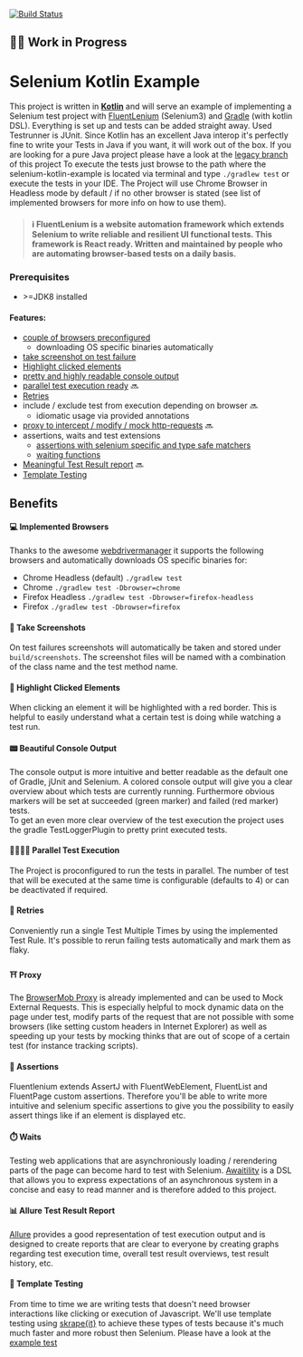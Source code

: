 [![Build Status](https://travis-ci.org/christian-draeger/basic-fluentlenium-project.svg?branch=master)](https://travis-ci.org/christian-draeger/basic-fluentlenium-project)

## 🚧🚸 Work in Progress

Selenium Kotlin Example
===================================

This project is written in **[Kotlin](https://kotlinlang.org)** and will serve an example of implementing a 
Selenium test project with [FluentLenium](https://fluentlenium.com) (Selenium3) and [Gradle](https://gradle.org) (with kotlin DSL).
Everything is set up and tests can be added straight away.
Used Testrunner is JUnit.
Since Kotlin has an excellent Java interop it's perfectly fine to write your Tests in Java if you want, it will work out of the box.
If you are looking for a pure Java project please have a look at the [legacy branch](https://github.com/christian-draeger/basic-selenium-project/tree/legacy) of this project
To execute the tests just browse to the path where the selenium-kotlin-example is located via terminal and type `./gradlew test` or execute the tests in your IDE.
The Project will use Chrome Browser in Headless mode by default / if no other browser is stated 
(see list of implemented browsers for more info on how to use them).

>#### ℹ️ FluentLenium is a website automation framework which extends Selenium to write reliable and resilient UI functional tests. This framework is React ready. Written and maintained by people who are automating browser-based tests on a daily basis.

### Prerequisites
* \>=JDK8 installed

#### Features:
* [couple of browsers preconfigured](#-implemented-browsers)
    * downloading OS specific binaries automatically
* [take screenshot on test failure](#-take-screenshots)
* [Highlight clicked elements](#-highlight-clicked-elements)
* [pretty and highly readable console output](#-beautiful-console-output)
* [parallel test execution ready](#-parallel-test-execution) 🔜
* [Retries](#-retries)
* include / exclude test from execution depending on browser 🔜
    * idiomatic usage via provided annotations
* [proxy to intercept / modify / mock http-requests](#-proxy) 🔜
* assertions, waits and test extensions
    * [assertions with selenium specific and type safe matchers](#-assertions)
    * [waiting functions](#-waits)
* [Meaningful Test Result report](#-allure-test-result-report) 🔜
* [Template Testing](#-template-testing)

## Benefits

#### 💻 Implemented Browsers
Thanks to the awesome [webdrivermanager](https://github.com/bonigarcia/webdrivermanager) it supports the following browsers and automatically downloads OS specific binaries for:
* Chrome Headless (default) `./gradlew test`
* Chrome `./gradlew test -Dbrowser=chrome`
* Firefox Headless `./gradlew test -Dbrowser=firefox-headless`
* Firefox `./gradlew test -Dbrowser=firefox`

#### 📸 Take Screenshots
On test failures screenshots will automatically be taken and stored under `build/screenshots`.
The screenshot files will be named with a combination of the class name and the test method name.

#### 📍 Highlight Clicked Elements
When clicking an element it will be highlighted with a red border. This is helpful to easily understand what 
a certain test is doing while watching a test run.

#### 📟 Beautiful Console Output
The console output is more intuitive and better readable as the default one of Gradle, jUnit and Selenium.
A colored console output will give you a clear overview about which tests are currently running.
Furthermore obvious markers will be set at succeeded (green marker) and failed (red marker) tests.  
To get an even more clear overview of the test execution the project uses the gradle TestLoggerPlugin to pretty print executed tests.

#### 👩‍👩‍👦‍👦 Parallel Test Execution
The Project is proconfigured to run the tests in parallel.
The number of test that will be executed at the same time is configurable (defaults to 4) or can be deactivated if required.

#### 🔁 Retries
Conveniently run a single Test Multiple Times by using the implemented Test Rule.
It's possible to rerun failing tests automatically and mark them as flaky.

#### ⛩️ Proxy
The [BrowserMob Proxy](https://github.com/lightbody/browsermob-proxy) is already implemented and can be used to Mock External Requests.
This is especially helpful to mock dynamic data on the page under test, modify parts of the request that are not possible with some browsers (like setting custom headers in Internet Explorer) as well as speeding up 
your tests by mocking thinks that are out of scope of a certain test (for instance tracking scripts).

#### 🚨 Assertions
Fluentlenium extends AssertJ with FluentWebElement, FluentList and FluentPage custom assertions.
Therefore you'll be able to write more intuitive and selenium specific assertions to give you the possibility to easily assert things like if an element is displayed etc.

#### ⏱️ Waits
Testing web applications that are asynchroniously loading / rerendering parts of the page can become hard to test with Selenium. [Awaitility](https://github.com/awaitility/awaitility) is a DSL that allows you to express expectations of an asynchronous system in a concise and easy to read manner and is therefore added to this project.

#### 📊 Allure Test Result Report
[Allure](http://allure.qatools.ru) provides a good representation of test execution output and is designed to create reports that are clear to everyone by creating graphs regarding test execution time, overall test result overviews, test result history, etc.

#### 🚀 Template Testing
From time to time we are writing tests that doesn't need browser interactions like clicking or execution of Javascript. We'll use template testing using [skrape{it}](https://docs.skrape.it/docs/) to achieve these types of tests because it's much much faster and more robust then Selenium. Please have a look at the [example test](https://github.com/christian-draeger/selenium-kotlin-example/blob/13c75c3a86be3b09eabf7f70a6b92c5451f95c9d/src/test/kotlin/ExampleTemplateIT.kt)
